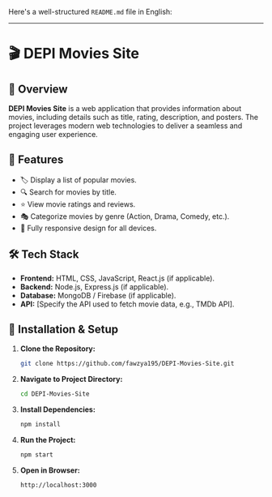 Here's a well-structured `README.md` file in English:  

---

# 🎬 DEPI Movies Site  

## 📌 Overview  
**DEPI Movies Site** is a web application that provides information about movies, including details such as title, rating, description, and posters. The project leverages modern web technologies to deliver a seamless and engaging user experience.  

## 🚀 Features  
- 🏷️ Display a list of popular movies.  
- 🔍 Search for movies by title.  
- ⭐ View movie ratings and reviews.  
- 🎭 Categorize movies by genre (Action, Drama, Comedy, etc.).  
- 📱 Fully responsive design for all devices.  

## 🛠️ Tech Stack  
- **Frontend:** HTML, CSS, JavaScript, React.js (if applicable).  
- **Backend:** Node.js, Express.js (if applicable).  
- **Database:** MongoDB / Firebase (if applicable).  
- **API:** [Specify the API used to fetch movie data, e.g., TMDb API].  

## 📂 Installation & Setup  
1. **Clone the Repository:**  
   ```bash
   git clone https://github.com/fawzya195/DEPI-Movies-Site.git
   ```
2. **Navigate to Project Directory:**  
   ```bash
   cd DEPI-Movies-Site
   ```
3. **Install Dependencies:**  
   ```bash
   npm install
   ```
4. **Run the Project:**  
   ```bash
   npm start
   ```
5. **Open in Browser:**  
   ```
   http://localhost:3000
   ```

  


